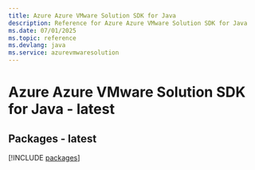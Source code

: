 ```yaml
---
title: Azure Azure VMware Solution SDK for Java
description: Reference for Azure Azure VMware Solution SDK for Java
ms.date: 07/01/2025
ms.topic: reference
ms.devlang: java
ms.service: azurevmwaresolution
---
```

# Azure Azure VMware Solution SDK for Java - latest
## Packages - latest
[!INCLUDE [packages](azure-vmware-solution-index.md)]